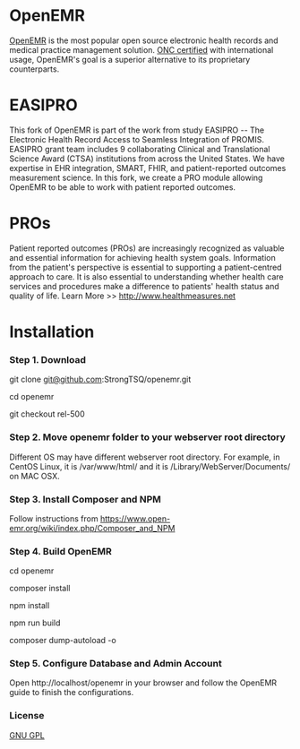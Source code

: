 # OpenEMR

[OpenEMR](http://open-emr.org) is the most popular open source electronic health records and medical practice management solution. [ONC certified](http://open-emr.org/wiki/index.php/OpenEMR_Wiki_Home_Page#ONC_Ambulatory_EHR_Certification) with international usage, OpenEMR's goal is a superior alternative to its proprietary counterparts.

# EASIPRO
This fork of OpenEMR is part of the work from study EASIPRO -- The Electronic Health Record Access to Seamless Integration of PROMIS. EASIPRO grant team includes 9 collaborating Clinical and Translational Science Award (CTSA) institutions from across the United States. We have expertise in EHR integration, SMART, FHIR, and patient-reported outcomes measurement science. In this fork, we create a PRO module allowing OpenEMR to be able to work with patient reported outcomes. 
# PROs
Patient reported outcomes (PROs) are increasingly recognized as valuable and essential information for achieving health system goals. Information from the patient's perspective is essential to supporting a patient-centred approach to care. It is also essential to understanding whether health care services and procedures make a difference to patients' health status and quality of life. Learn More >> http://www.healthmeasures.net 
# Installation
### Step 1. Download
git clone git@github.com:StrongTSQ/openemr.git

cd openemr

git checkout rel-500
### Step 2. Move openemr folder to your webserver root directory
Different OS may have different webserver root directory. For example, in CentOS Linux, it is /var/www/html/ and it is /Library/WebServer/Documents/ on MAC OSX.
### Step 3. Install Composer and NPM
Follow instructions from https://www.open-emr.org/wiki/index.php/Composer_and_NPM
### Step 4. Build OpenEMR
cd openemr

composer install

npm install

npm run build

composer dump-autoload -o
### Step 5. Configure Database and Admin Account
Open http://localhost/openemr in your browser and follow the OpenEMR guide to finish the configurations.

### License

[GNU GPL](LICENSE)
